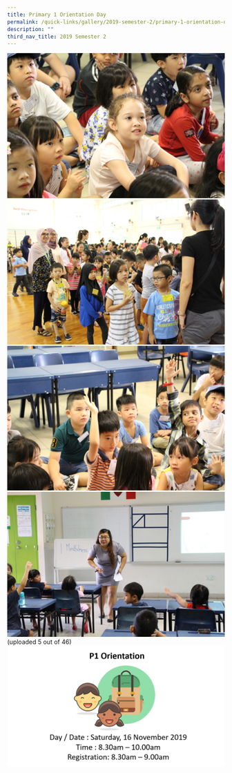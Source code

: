 ```yaml
---
title: Primary 1 Orientation Day
permalink: /quick-links/gallery/2019-semester-2/primary-1-orientation-day
description: ""
third_nav_title: 2019 Semester 2
---
```

![](/images/P1%20Orientation%20(0).jpg)
![](/images/P1%20Orientation%20(1).jpg)
![](/images/P1%20Orientation%20(11).jpg)
![](/images/P1%20Orientation%20(12).jpg)
(uploaded 5 out of 46)
![](/images/P1%20Orientation.jpg)